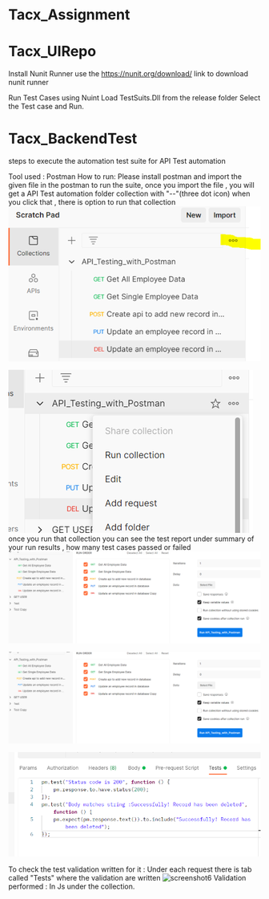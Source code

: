 # Tacx_Assignment
# Tacx_UIRepo
Install Nunit Runner
use the https://nunit.org/download/ link to download nunit runner

Run Test Cases using Nuint
Load TestSuits.Dll from the release folder
Select the Test case and Run.

# Tacx_BackendTest
steps to execute  the automation test suite for API Test automation

Tool used : Postman 
How to run: 
Please install postman and import the given file  in the postman to run the suite, 
once you import the file , you will get a API Test automation folder collection with "--"(three dot icon) when you  click that , there is option to run that  collection 
![screenshot1](https://github.com/seemakumari106/Tacx_Assignment/blob/main/Tacx_BackendRepo/ScreenShots/1.png)

![screenshot2](https://github.com/seemakumari106/Tacx_Assignment/blob/main/Tacx_BackendRepo/ScreenShots/2.png)
once you run that collection you can see the test report under summary of your run results , how many test cases passed or failed 
![screenshot3](https://github.com/seemakumari106/Tacx_Assignment/blob/main/Tacx_BackendRepo/ScreenShots/3.png)

![screenshot4](https://github.com/seemakumari106/Tacx_Assignment/blob/main/Tacx_BackendRepo/ScreenShots/4.png)

![screenshot5](https://github.com/seemakumari106/Tacx_Assignment/blob/main/Tacx_BackendRepo/ScreenShots/5.png)

To check the test validation written for it  : Under each  request there is tab called "Tests" where the validation are written 
![screenshot6](https://github.com/seemakumari106/Tacx_Assignment/blob/main/Tacx_BackendRepo/ScreenShots/6.png)
Validation performed : In Js under the collection.
